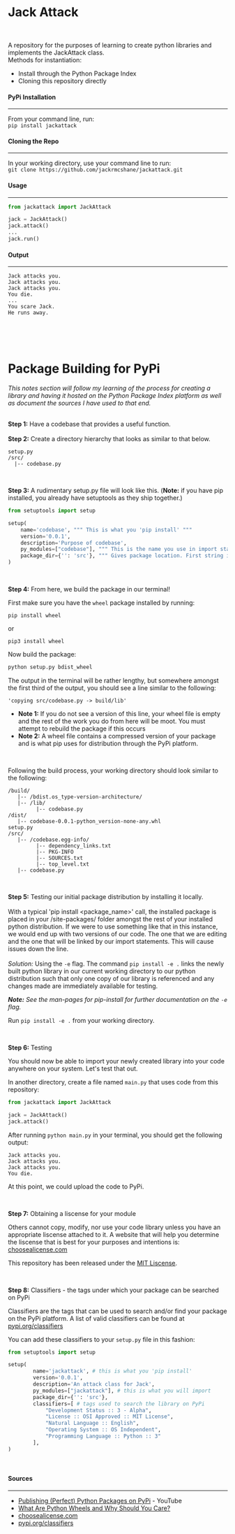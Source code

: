 # Jack Attack

<br>

A repository for the purposes of learning to create python libraries and implements the JackAttack class.
<br>
Methods for instantiation:
* Install through the Python Package Index
*  Cloning this repository directly


#### PyPi Installation
---
From your command line, run:
<br>
`pip install jackattack`

#### Cloning the Repo
---
In your working directory, use your command line to run:
<br>
`git clone https://github.com/jackrmcshane/jackattack.git`

#### Usage
---
```python
from jackattack import JackAttack

jack = JackAttack()
jack.attack()
...
jack.run()
```

#### Output
---
```
Jack attacks you.
Jack attacks you.
Jack attacks you.
You die.
...
You scare Jack.
He runs away.
```



<br> <br> <br>



# Package Building for PyPi
*This notes section will follow my learning of the process for creating a library and having it hosted on the Python Package Index platform as well as document the sources I have used to that end.*
<br><br>

**Step 1:** Have a codebase that provides a useful function.
<br><br>
**Step 2:** Create a directory hierarchy that looks as similar to that below.

```
setup.py
/src/
  |-- codebase.py
```

<br>

**Step 3:** A rudimentary setup.py file will look like this. (**Note:** if you have pip installed, you already have setuptools as they ship together.)

```python
from setuptools import setup

setup(
    name='codebase', """ This is what you 'pip install' """
    version='0.0.1',
    description='Purpose of codebase',
    py_modules=["codebase"], """ This is the name you use in import statement """
    package_dir={'': 'src'}, """ Gives package location. First string is path to package dir; second string is name of package dir. """
)
```

<br>

**Step 4:** From here, we build the package in our terminal!

First make sure you have the `wheel` package installed by running:

```
pip install wheel
```
or
```
pip3 install wheel
```

Now build the package:

```python
python setup.py bdist_wheel
```

The output in the terminal will be rather lengthy, but somewhere amongst the first third of the output, you should see a line similar to the following:

```
'copying src/codebase.py -> build/lib'
```

* **Note 1:** If you do not see a version of this line, your wheel file is empty and the rest of the work you do from here will be moot. You must attempt to rebuild the package if this occurs
* **Note 2:** A wheel file contains a compressed version of your package and is what pip uses for distribution through the PyPi platform.

<br>

Following the build process, your working directory should look similar to the following:

```
/build/
   |-- /bdist.os_type-version-architecture/
   |-- /lib/
         |-- codebase.py
/dist/
   |-- codebase-0.0.1-python_version-none-any.whl
setup.py
/src/
   |-- /codebase.egg-info/
         |-- dependency_links.txt
         |-- PKG-INFO
         |-- SOURCES.txt
         |-- top_level.txt
   |-- codebase.py
```
<br>

**Step 5:** Testing our initial package distribution by installing it locally.
<br><br>
With a typical 'pip install <package_name>' call, the installed package is placed in your /site-packages/ folder amongst the rest of your installed python distribution. If we were to use something like that in this instance, we would end up with two versions of our code. The one that we are editing and the one that will be linked by our import statements. This will cause issues down the line.
<br><br>
*Solution:* Using the `-e` flag. The command `pip install -e .` links the newly built python library in our current working directory to our python distribution such that only one copy of our library is referenced and any changes made are immediately available for testing.

_**Note:** See the man-pages for pip-install for further documentation on the `-e` flag._

Run `pip install -e .` from your working directory.


<br>

**Step 6:** Testing

You should now be able to import your newly created library into your code anywhere on your system. Let's test that out.

In another directory, create a file named `main.py` that uses code from this repository:
```python
from jackattack import JackAttack

jack = JackAttack()
jack.attack()
```

After running `python main.py` in your terminal, you should get the following output:
```
Jack attacks you.
Jack attacks you.
Jack attacks you.
You die.
```

At this point, we could upload the code to PyPi.

<br>

**Step 7:** Obtaining a liscense for your module

Others cannot copy, modify, nor use your code library unless you have an appropriate liscense attached to it. A website that will help you determine the liscense that is best for your purposes and intentions is: [choosealicense.com](https://www.choosealicense.com)

This repository has been released under the [MIT Liscense](https://choosealicense.com/licenses/mit/).

<br>

**Step 8:** Classifiers - the tags under which your package can be searched on PyPi

Classifiers are the tags that can be used to search and/or find your package on the PyPi platform. A list of valid classifiers can be found at [pypi.org/classifiers](https://pypi.org/classifiers)

You can add these classifiers to your `setup.py` file in this fashion:
```python
from setuptools import setup

setup(
        name='jackattack', # this is what you 'pip install'
        version='0.0.1',
        description='An attack class for Jack',
        py_modules=["jackattack"], # this is what you will import
        package_dir={'': 'src'},
        classifiers=[ # tags used to search the library on PyPi
            "Development Status :: 3 - Alpha",
            "License :: OSI Approved :: MIT License",
            "Natural Language :: English",
            "Operating System :: OS Independent",
            "Programming Language :: Python :: 3"
        ],
)
```



<br>

#### Sources
---
* [Publishing (Perfect) Python Packages on PyPi](https://www.youtube.com/watch?v=GIF3LaRqgXo) - YouTube
* [What Are Python Wheels and Why Should You Care?](https://realpython.com/python-wheels/)
* [choosealicense.com](https://www.choosealicense.com)
* [pypi.org/classifiers](https://pypi.org/classifiers)
